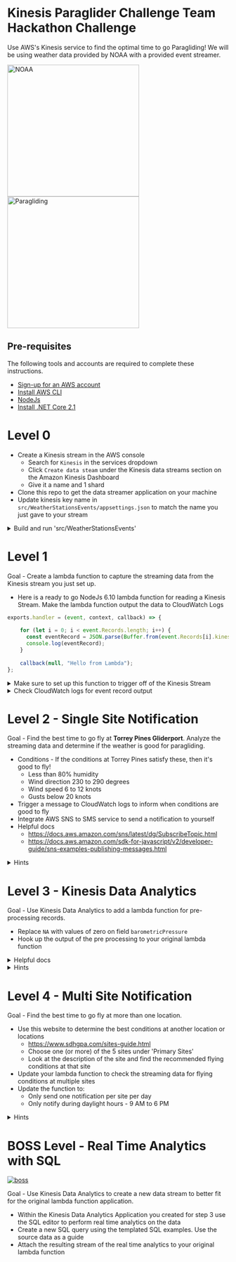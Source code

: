 # Kinesis Paraglider Challenge Team Hackathon Challenge

Use AWS's Kinesis service to find the optimal time to go Paragliding!  We will be using weather data provided by NOAA with a provided event streamer. 

<image src='https://scijinks.gov/review/noaa/noaa-logo.png' width='300px' alt='NOAA' /><image src='https://images.unsplash.com/photo-1440130266107-787dd24d69d7?ixlib=rb-0.3.5&ixid=eyJhcHBfaWQiOjEyMDd9&s=9b8f0de6077b535709700b6f79ed6db8&auto=format&fit=crop&w=1647&q=80' width='300px' alt='Paragliding' />

## Pre-requisites
The following tools and accounts are required to complete these instructions.

* [Sign-up for an AWS account](https://aws.amazon.com/)
* [Install AWS CLI](https://aws.amazon.com/cli/)
* [NodeJs](https://nodejs.org/en/)
* [Install .NET Core 2.1](https://www.microsoft.com/net/download)

# Level 0

- Create a Kinesis stream in the AWS console
  - Search for `Kinesis` in the services dropdown
  - Click `Create data steam` under the Kinesis data streams section on the Amazon Kinesis Dashboard
  - Give it a name and 1 shard
- Clone this repo to get the data streamer application on your machine
- Update kinesis key name in `src/WeatherStationsEvents/appsettings.json` to match the name you just gave to your stream
<details><summary>Build and run 'src/WeatherStationsEvents'</summary>
<ul>
  <li>Go to terminal</li>
  <li>CD into the repo you just cloned</li>
  <li>CD into 'src/WeatherStationEvents'</li>
  <li>Run 'dotnet restore' and 'dotnet run'</li>
  <li>Verify from logs in the terminal that events are being generated</li>
  <li>NOTE: This data is historical. It starts from an arbitrary date in August 2018 and continues up to today.</li>
</ul>
</details>


# Level 1
Goal - Create a lambda function to capture the streaming data from the Kinesis stream you just set up.

- Here is a ready to go NodeJs 6.10 lambda function for reading a Kinesis Stream. Make the lambda function output the data to CloudWatch Logs

```javascript
exports.handler = (event, context, callback) => {
    
    for (let i = 0; i < event.Records.length; i++) {
      const eventRecord = JSON.parse(Buffer.from(event.Records[i].kinesis.data, 'base64'));
      console.log(eventRecord); 
    }
    
    callback(null, "Hello from Lambda");
};
```
<details><summary>Make sure to set up this function to trigger off of the Kinesis Stream</summary>
<ul>
  <li>Navigate to the AWS console for your lambda function</li>
  <li>Make sure the configuration tab is selected at the top of the page</li>
  <li>From the list of triggers on the left panel in the Designer, choose Kinesis</li>
  <li>Scroll down to the 'Configure triggers' section</li>
  <li>Select the Kinesis Stream you previously created from the dropdown</li>
  <li>Make sure the 'Enable trigger' box is checked, then hit 'Add'</li>
</ul>
</details>
<details><summary>Check CloudWatch logs for event record output</summary>
<ul>
  <li>Once the trigger is setup, run the streaming application from the terminal</li>
  <li>A record should be pushed to the Kinesis stream every five seconds and processed by your lambda function</li>
  <li>On the lambda function page, click the 'Monitoring' tab at the top and click the 'View logs in CloudWatch button on the right</li>
</ul>
</details>

# Level 2 - Single Site Notification
Goal - Find the best time to go fly at **Torrey Pines Gliderport**. Analyze the streaming data and determine if the weather is good for paragliding.

- Conditions - If the conditions at Torrey Pines satisfy these, then it's good to fly!
  - Less than 80% humidity
  - Wind direction 230 to 290 degrees
  - Wind speed 6 to 12 knots
  - Gusts below 20 knots
- Trigger a message to CloudWatch logs to inform when conditions are good to fly
- Integrate AWS SNS to SMS service to send a notification to yourself
- Helpful docs
  - https://docs.aws.amazon.com/sns/latest/dg/SubscribeTopic.html
  - https://docs.aws.amazon.com/sdk-for-javascript/v2/developer-guide/sns-examples-publishing-messages.html
<details><summary>Hints</summary>
<ul>
  <li>Explore the event record object to find the attributes that need to be checked</li>
</ul>
</details>

# Level 3 - Kinesis Data Analytics
Goal - Use Kinesis Data Analytics to add a lambda function for pre-processing records.

  - Replace `NA` with values of zero on field `barometricPressure`
- Hook up the output of the pre processing to your original lambda function
<details><summary>Helpful docs</summary>
<ul>
  <li>https://docs.aws.amazon.com/kinesisanalytics/latest/dev/getting-started.html</li>
</ul>
</details>
<details><summary>Hints</summary>
<ul>
  <li>Be very careful with the IAM role for Data Analytics permissions</li>
  <li>Make sure the data streaming application is running when using DA</li>
  <li>Data is base64 encoded!</li>
</ul>
</details>

# Level 4 - Multi Site Notification
Goal - Find the best time to go fly at more than one location.

- Use this website to determine the best conditions at another location or locations
  - https://www.sdhgpa.com/sites-guide.html
  - Choose one (or more) of the 5 sites under 'Primary Sites'
  - Look at the description of the site and find the recommended flying conditions at that site
- Update your lambda function to check the streaming data for flying conditions at multiple sites
- Update the function to: 
  - Only send one notification per site per day
  - Only notify during daylight hours - 9 AM to 6 PM
<details><summary>Hints</summary>
<ul>
  <li>You will have to persist the data across lambda invocations in order to know if a notification has already been sent...</li>
</ul>
</details>

# BOSS Level - Real Time Analytics with SQL
<p><a target="_blank" rel="noopener noreferrer" href="https://camo.githubusercontent.com/24ee58920381e83562f9780036a8df86ef9dec18/687474703a2f2f696d61676573322e66616e706f702e636f6d2f696d6167652f70686f746f732f31303430303030302f426f777365722d6e696e74656e646f2d76696c6c61696e732d31303430333230332d3530302d3431332e6a7067"><img src="https://camo.githubusercontent.com/24ee58920381e83562f9780036a8df86ef9dec18/687474703a2f2f696d61676573322e66616e706f702e636f6d2f696d6167652f70686f746f732f31303430303030302f426f777365722d6e696e74656e646f2d76696c6c61696e732d31303430333230332d3530302d3431332e6a7067" alt="boss" data-canonical-src="http://images2.fanpop.com/image/photos/10400000/Bowser-nintendo-villains-10403203-500-413.jpg" style="max-width:100%;"></a></p>
Goal - Use Kinesis Data Analytics to create a new data stream to better fit for the original lambda function application.

- Within the Kinesis Data Analytics Application you created for step 3 use the SQL editor to perform real time analytics on the data
- Create a new SQL query using the templated SQL examples. Use the source data as a guide
- Attach the resulting stream of the real time analytics to your original lambda function